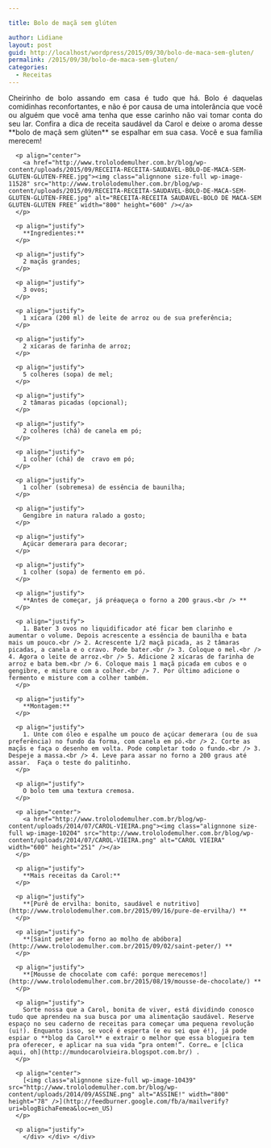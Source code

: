 ```yaml
---

title: Bolo de maçã sem glúten

author: Lidiane
layout: post
guid: http://localhost/wordpress/2015/09/30/bolo-de-maca-sem-gluten/
permalink: /2015/09/30/bolo-de-maca-sem-gluten/
categories:
  - Receitas
---
```

<div class="post">
  <div class="body">
    <div id="f5717c45-1423-4abd-bc5f-2e8a23d32846" class="postBody" style="margin: 4px 0px 0px; border-width: 0px; padding: 0px;" contenteditable="true">
      <p style="text-align: justify;" align="justify">
        Cheirinho de bolo assando em casa é tudo que há. Bolo é daquelas comidinhas reconfortantes, e não é por causa de uma intolerância que você ou alguém que você ama tenha que esse carinho não vai tomar conta do seu lar. Confira a dica de receita saudável da Carol e deixe o aroma desse **bolo de maçã sem glúten** se espalhar em sua casa. Você e sua família merecem!
      </p>
      
      <p align="center">
        <a href="http://www.trololodemulher.com.br/blog/wp-content/uploads/2015/09/RECEITA-RECEITA-SAUDAVEL-BOLO-DE-MACA-SEM-GLUTEN-GLUTEN-FREE.jpg"><img class="alignnone size-full wp-image-11528" src="http://www.trololodemulher.com.br/blog/wp-content/uploads/2015/09/RECEITA-RECEITA-SAUDAVEL-BOLO-DE-MACA-SEM-GLUTEN-GLUTEN-FREE.jpg" alt="RECEITA-RECEITA SAUDAVEL-BOLO DE MACA-SEM GLUTEN-GLUTEN FREE" width="800" height="600" /></a>
      </p>
      
      <p align="justify">
        **Ingredientes:**
      </p>
      
      <p align="justify">
        2 maçãs grandes;
      </p>
      
      <p align="justify">
        3 ovos;
      </p>
      
      <p align="justify">
        1 xícara (200 ml) de leite de arroz ou de sua preferência;
      </p>
      
      <p align="justify">
        2 xícaras de farinha de arroz;
      </p>
      
      <p align="justify">
        5 colheres (sopa) de mel;
      </p>
      
      <p align="justify">
        2 tâmaras picadas (opcional);
      </p>
      
      <p align="justify">
        2 colheres (chá) de canela em pó;
      </p>
      
      <p align="justify">
        1 colher (chá) de  cravo em pó;
      </p>
      
      <p align="justify">
        1 colher (sobremesa) de essência de baunilha;
      </p>
      
      <p align="justify">
        Gengibre in natura ralado a gosto;
      </p>
      
      <p align="justify">
        Açúcar demerara para decorar;
      </p>
      
      <p align="justify">
        1 colher (sopa) de fermento em pó.
      </p>
      
      <p align="justify">
        **Antes de começar, já préaqueça o forno a 200 graus.<br /> **
      </p>
      
      <p align="justify">
        1. Bater 3 ovos no liquidificador até ficar bem clarinho e aumentar o volume. Depois acrescente a essência de baunilha e bata mais um pouco.<br /> 2. Acrescente 1/2 maçã picada, as 2 tâmaras picadas, a canela e o cravo. Pode bater.<br /> 3. Coloque o mel.<br /> 4. Agora o leite de arroz.<br /> 5. Adicione 2 xícaras de farinha de arroz e bata bem.<br /> 6. Coloque mais 1 maçã picada em cubos e o gengibre, e misture com a colher.<br /> 7. Por último adicione o fermento e misture com a colher também.
      </p>
      
      <p align="justify">
        **Montagem:**
      </p>
      
      <p align="justify">
        1. Unte com óleo e espalhe um pouco de açúcar demerara (ou de sua preferência) no fundo da forma, com canela em pó.<br /> 2. Corte as maçãs e faça o desenho em volta. Pode completar todo o fundo.<br /> 3. Despeje a massa.<br /> 4. Leve para assar no forno a 200 graus até assar.  Faça o teste do palitinho.
      </p>
      
      <p align="justify">
        O bolo tem uma textura cremosa.
      </p>
      
      <p align="center">
        <a href="http://www.trololodemulher.com.br/blog/wp-content/uploads/2014/07/CAROL-VIEIRA.png"><img class="alignnone size-full wp-image-10204" src="http://www.trololodemulher.com.br/blog/wp-content/uploads/2014/07/CAROL-VIEIRA.png" alt="CAROL VIEIRA" width="600" height="251" /></a>
      </p>
      
      <p align="justify">
        **Mais receitas da Carol:**
      </p>
      
      <p align="justify">
        **[Purê de ervilha: bonito, saudável e nutritivo](http://www.trololodemulher.com.br/2015/09/16/pure-de-ervilha/) **
      </p>
      
      <p align="justify">
        **[Saint peter ao forno ao molho de abóbora](http://www.trololodemulher.com.br/2015/09/02/saint-peter/) **
      </p>
      
      <p align="justify">
        **[Mousse de chocolate com café: porque merecemos!](http://www.trololodemulher.com.br/2015/08/19/mousse-de-chocolate/) **
      </p>
      
      <p align="justify">
        Sorte nossa que a Carol, bonita de viver, está dividindo conosco tudo que aprendeu na sua busca por uma alimentação saudável. Reserve espaço no seu caderno de receitas para começar uma pequena revolução (ui!). Enquanto isso, se você é esperta (e eu sei que é!), já pode espiar o **blog da Carol** e extrair o melhor que essa blogueira tem pra oferecer, e aplicar na sua vida “pra ontem!”. Corre… e [clica aqui, oh](http://mundocarolvieira.blogspot.com.br/) .
      </p>
      
      <p align="center">
        [<img class="alignnone size-full wp-image-10439" src="http://www.trololodemulher.com.br/blog/wp-content/uploads/2014/09/ASSINE.png" alt="ASSINE!" width="800" height="78" />](http://feedburner.google.com/fb/a/mailverify?uri=blogBichaFemea&loc=en_US) 
      </p>
      
      <p align="justify">
        </div> </div> </div>